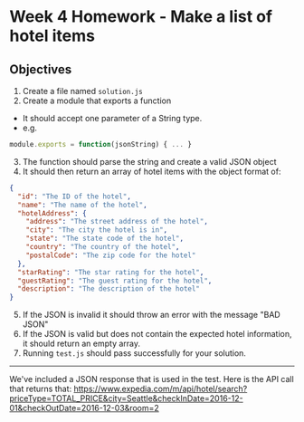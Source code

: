 # Week 4 Homework - Make a list of hotel items

## Objectives
1. Create a file named `solution.js`
2. Create a module that exports a function
  - It should accept one parameter of a String type.
  - e.g.
  ```js
  module.exports = function(jsonString) { ... }
  ```
3. The function should parse the string and create a valid JSON object
4. It should then return an array of hotel items with the object format of:
```json
{
  "id": "The ID of the hotel",
  "name": "The name of the hotel",
  "hotelAddress": {
    "address": "The street address of the hotel",
    "city": "The city the hotel is in",
    "state": "The state code of the hotel",
    "country": "The country of the hotel",
    "postalCode": "The zip code for the hotel"
  },
  "starRating": "The star rating for the hotel",
  "guestRating": "The guest rating for the hotel",
  "description": "The description of the hotel"
}
```
5. If the JSON is invalid it should throw an error with the message "BAD JSON"
6. If the JSON is valid but does not contain the expected hotel information, it should return an empty array.
7. Running ```test.js``` should pass successfully for your solution.

*******
We've included a JSON response that is used in the test. Here is the API call that returns that:
https://www.expedia.com/m/api/hotel/search?priceType=TOTAL_PRICE&city=Seattle&checkInDate=2016-12-01&checkOutDate=2016-12-03&room=2
